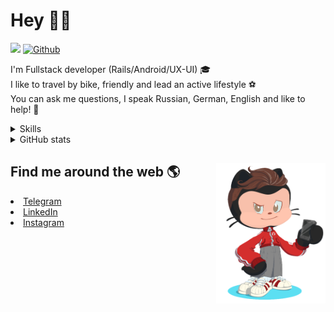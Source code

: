 # Hey 👋🏻 

![](https://komarev.com/ghpvc/?username=your-github-HarshBarash&color=grey) [![Github](https://img.shields.io/github/followers/HarshBarash?label=Follow&style=social)](https://github.com/HarshBarash)

I'm  Fullstack developer (Rails/Android/UX-UI) 🎓  <br />
I like to travel by bike, friendly and lead an active lifestyle ⚽ <br />
You can ask me questions, I speak Russian, German, English and like to help! 💬  <br />

<details>
    <summary> Skills </summary>
   <p>
      <br/>
      <img src="https://img.shields.io/badge/Ruby_on_Rails-CC0000?style=for-the-badge&logo=ruby-on-rails&logoColor=white" />
      <img src="https://img.shields.io/badge/Ruby-CC342D?style=for-the-badge&logo=ruby&logoColor=white" />
      <img src="https://img.shields.io/badge/Bootstrap-563D7C?style=for-the-badge&logo=bootstrap&logoColor=white" />
      <img src="https://img.shields.io/badge/PostgreSQL-316192?style=for-the-badge&logo=postgresql&logoColor=white" />
      <img src="https://img.shields.io/badge/SQLite-07405E?style=for-the-badge&logo=sqlite&logoColor=white" />
      <img src="https://img.shields.io/badge/Heroku-430098?style=for-the-badge&logo=heroku&logoColor=white"/>
      <img src="https://img.shields.io/badge/GitHub-100000?style=for-the-badge&logo=github&logoColor=white" />
      <br/>
      <img src="https://img.shields.io/badge/Android-3DDC84?style=for-the-badge&logo=android&logoColor=white" />
      <img src="https://img.shields.io/badge/Kotlin-0095D5?&style=for-the-badge&logo=kotlin&logoColor=white" />
      <img src="https://img.shields.io/badge/Java-ED8B00?style=for-the-badge&logo=java&logoColor=white" />
      <img src="https://img.shields.io/badge/Figma-F24E1E?style=for-the-badge&logo=figma&logoColor=white" />
      <img src="https://img.shields.io/badge/firebase-ffca28?style=for-the-badge&logo=firebase&logoColor=black" />
      <img src="https://img.shields.io/badge/Python-FFD43B?style=for-the-badge&logo=python&logoColor=darkgreen" />
      <img src="https://img.shields.io/badge/Trello-0052CC?style=for-the-badge&logo=trello&logoColor=white" />
      <img src="https://img.shields.io/badge/Ubuntu-E95420?style=for-the-badge&logo=ubuntu&logoColor=white" />

   </details>


<details>
    <summary> GitHub stats</summary>
    <br />
   
<!--START_SECTION:waka-->
![Code Time](http://img.shields.io/badge/Code%20Time-185%20hrs%2040%20mins-blue)

**🐱 My GitHub Data** 

> 🏆 267 Contributions in the Year 2022
 > 
> 📦 288.2 kB Used in GitHub's Storage 
 > 
> 🚫 Not Opted to Hire
 > 
> 📜 20 Public Repositories 
 > 
> 🔑 24 Private Repositories  
 > 
**I'm an Early 🐤** 

```text
🌞 Morning    129 commits    █████░░░░░░░░░░░░░░░░░░░░   21.01% 
🌆 Daytime    188 commits    ███████░░░░░░░░░░░░░░░░░░   30.62% 
🌃 Evening    267 commits    ██████████░░░░░░░░░░░░░░░   43.49% 
🌙 Night      30 commits     █░░░░░░░░░░░░░░░░░░░░░░░░   4.89%

```
📅 **I'm Most Productive on Friday** 

```text
Monday       55 commits     ██░░░░░░░░░░░░░░░░░░░░░░░   8.96% 
Tuesday      89 commits     ███░░░░░░░░░░░░░░░░░░░░░░   14.5% 
Wednesday    86 commits     ███░░░░░░░░░░░░░░░░░░░░░░   14.01% 
Thursday     80 commits     ███░░░░░░░░░░░░░░░░░░░░░░   13.03% 
Friday       135 commits    █████░░░░░░░░░░░░░░░░░░░░   21.99% 
Saturday     89 commits     ███░░░░░░░░░░░░░░░░░░░░░░   14.5% 
Sunday       80 commits     ███░░░░░░░░░░░░░░░░░░░░░░   13.03%

```


📊 **This Week I Spent My Time On** 

```text
⌚︎ Time Zone: Europe/Moscow

💬 Programming Languages: 
Ruby                     14 hrs 31 mins      ██████████████████░░░░░░░   74.35% 
ERB                      3 hrs 57 mins       █████░░░░░░░░░░░░░░░░░░░░   20.23% 
YAML                     20 mins             ░░░░░░░░░░░░░░░░░░░░░░░░░   1.74% 
Text                     16 mins             ░░░░░░░░░░░░░░░░░░░░░░░░░   1.42% 
SCSS                     7 mins              ░░░░░░░░░░░░░░░░░░░░░░░░░   0.67%

🔥 Editors: 
RubyMine                 19 hrs 29 mins      █████████████████████████   99.75% 
Android Studio           2 mins              ░░░░░░░░░░░░░░░░░░░░░░░░░   0.25%

💻 Operating System: 
Linux                    19 hrs 32 mins      █████████████████████████   100.0%

```

**I Mostly Code in Ruby** 

```text
Ruby                     17 repos            ██████████░░░░░░░░░░░░░░░   41.46% 
Kotlin                   11 repos            ██████░░░░░░░░░░░░░░░░░░░   26.83% 
Java                     7 repos             ████░░░░░░░░░░░░░░░░░░░░░   17.07% 
JavaScript               4 repos             ██░░░░░░░░░░░░░░░░░░░░░░░   9.76% 
Python                   2 repos             █░░░░░░░░░░░░░░░░░░░░░░░░   4.88%

```



 Last Updated on 24/02/2022 16:15:51 UTC
<!--END_SECTION:waka-->
   
<!--    <p align="center">
        <img src="https://github-profile-trophy.vercel.app/?username=HarshBarash&theme=darkhub&margin-w=15" alt="Trophies GitHub" />
    </p>
 -->
   
</details>

## Find me around the web 🌎 <a href="https://github.com//HarshBarash"><img align="right" width="175" height="225" src="https://github.com/HarshBarash/HarshBarash/blob/master/app/assets/images/antonbaranov.png"></a>
<li> <a href="https://t.me/HarshBarash"> Telegram </a> </li>
<li> <a href="https://linkedin.com/in/HarshBarash"> LinkedIn </a> </li>
<li> <a href="https://www.instagram.com/harsh.barash/"> Instagram </a> </li>
